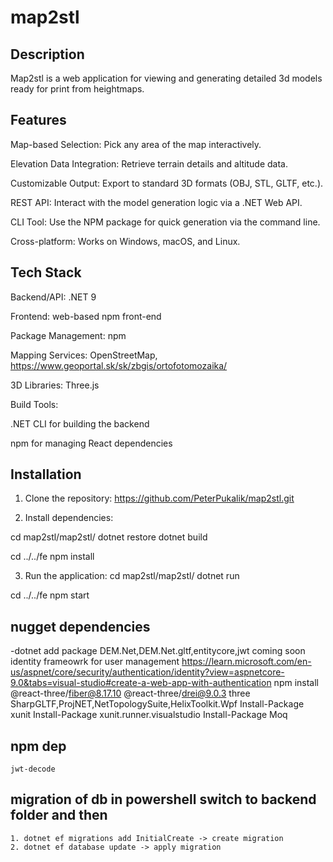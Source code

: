 # map2stl


## Description
Map2stl is a web application for viewing and generating detailed 3d models ready for print from heightmaps.

## Features
Map-based Selection: Pick any area of the map interactively.

Elevation Data Integration: Retrieve terrain details and altitude data.

Customizable Output: Export to standard 3D formats (OBJ, STL, GLTF, etc.).

REST API: Interact with the model generation logic via a .NET Web API.

CLI Tool: Use the NPM package for quick generation via the command line.

Cross-platform: Works on Windows, macOS, and Linux.

## Tech Stack
Backend/API: .NET 9

Frontend: web-based npm front-end

Package Management: npm

Mapping Services: OpenStreetMap, https://www.geoportal.sk/sk/zbgis/ortofotomozaika/

3D Libraries: Three.js 

Build Tools:

.NET CLI for building the backend

npm for managing React dependencies

## Installation
1. Clone the repository:
https://github.com/PeterPukalik/map2stl.git

2. Install dependencies:

cd map2stl/map2stl/
	dotnet restore
	dotnet build

cd ../../fe
	npm install

3. Run the application:
cd map2stl/map2stl/
	dotnet run

cd ../../fe
	npm start

## nugget dependencies

-dotnet add package DEM.Net,DEM.Net.gltf,entitycore,jwt
	coming soon identity frameowrk for user management https://learn.microsoft.com/en-us/aspnet/core/security/authentication/identity?view=aspnetcore-9.0&tabs=visual-studio#create-a-web-app-with-authentication
	npm install @react-three/fiber@8.17.10 @react-three/drei@9.0.3 three
	SharpGLTF,ProjNET,NetTopologySuite,HelixToolkit.Wpf 
	Install-Package xunit
Install-Package xunit.runner.visualstudio
Install-Package Moq

## npm dep
	jwt-decode

## migration of db in powershell switch to backend folder and then
	1. dotnet ef migrations add InitialCreate -> create migration
	2. dotnet ef database update -> apply migration

